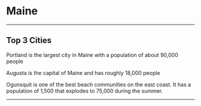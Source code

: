 # Maine
---
## Top 3 Cities
Portland is the largest city in Maine with a population of about 90,000 people 

Augusta is the capital of Maine and has roughly 18,000 people

Ogunsquit is one of the best beach communities on the east coast. It has a population of 1,500 that explodes to 75,000 during the summer.

---